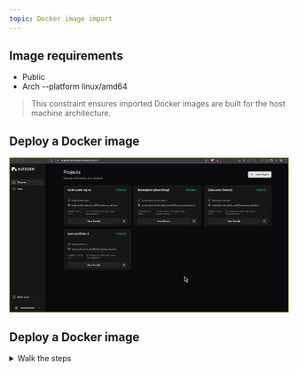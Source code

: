 ```yaml
---
topic: Docker image import
---
```


## Image requirements

- Public
- Arch --platform linux/amd64 
> This constraint ensures imported Docker images are built for the host machine architecture.

<!-- 
Testing
image name: ghost:5-alpine

  -p 2368

Need to set environment variables to ensure that it uses SQLite by default (so no external DB needed).

In the environment variables section for your Docker image deployment, enter the following key-value pairs exactly:

NODE_ENV=development

database__client=sqlite3

database__connection__filename=/var/lib/ghost/content/data/ghost.db

database__useNullAsDefault=true

-->

## Deploy a Docker image

![nginx example](../../Static/Gifs/docker-boilerplate.gif)

## Deploy a Docker image

<details>
  <summary>Walk the steps</summary>

1. Logged into the app, click on **New Project**.
2. Click on **Deploy Docker Container**.
3. Populate:
	- Image path
	- Port
	- (Optional) project name
4. Click on **Deploy Project**.
5. Click **Visit Project** to access the app on its public endpoint.

> Lightweight images will be available immediately.
> View the logs to verify larger deployments before hitting that unique endpoint.

</details>